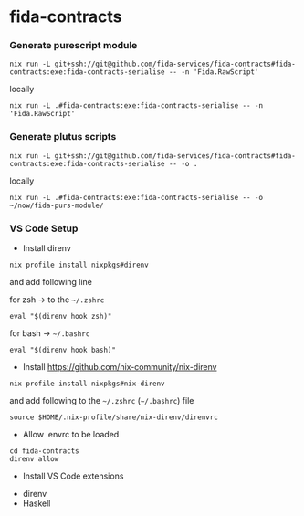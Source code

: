 fida-contracts
==============

### Generate purescript module

```
nix run -L git+ssh://git@github.com/fida-services/fida-contracts#fida-contracts:exe:fida-contracts-serialise -- -n 'Fida.RawScript'
```

locally
```
nix run -L .#fida-contracts:exe:fida-contracts-serialise -- -n 'Fida.RawScript'
```

### Generate plutus scripts

```
nix run -L git+ssh://git@github.com/fida-services/fida-contracts#fida-contracts:exe:fida-contracts-serialise -- -o .
```

locally
```
nix run -L .#fida-contracts:exe:fida-contracts-serialise -- -o ~/now/fida-purs-module/
```

### VS Code Setup

- Install direnv

```
nix profile install nixpkgs#direnv
```

and add following line

for zsh -> to the `~/.zshrc`

```
eval "$(direnv hook zsh)"
```

for bash -> `~/.bashrc`

```
eval "$(direnv hook bash)"
```

- Install https://github.com/nix-community/nix-direnv

```
nix profile install nixpkgs#nix-direnv
```

and add following to the `~/.zshrc` (`~/.bashrc`) file

```
source $HOME/.nix-profile/share/nix-direnv/direnvrc
```

- Allow .envrc to be loaded

```
cd fida-contracts
direnv allow
```

- Install VS Code extensions

* direnv
* Haskell